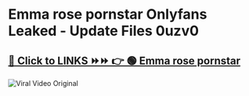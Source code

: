 
 # Emma rose pornstar Onlyfans Leaked - Update Files 0uzv0

## <h2><a href="https://clipsfans.com/Emma_rose_pornstar&ref=git">🔗 Click to LINKS ⏩⏩ 👉 🟢 Emma rose pornstar </a></h2>

<a href="https://clipsfans.com/Emma_rose_pornstar&ref=git" rel="nofollow" data-target="animated-image.originalLink"><img src="https://i.ibb.co.com/xMMVF88/686577567.gif" alt="Viral Video Original" style="max-width: 100%; display: inline-block;" data-target="animated-image.originalImage"></a>

